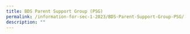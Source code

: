 ```yaml
---
title: BDS Parent Support Group (PSG)
permalink: /information-for-sec-1-2023/BDS-Parent-Support-Group-PSG/
description: ""
---
```

